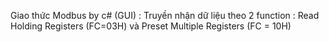 Giao  thức Modbus by c# (GUI) :
Truyền nhận dữ liệu theo 2 function : Read Holding Registers (FC=03H) và Preset Multiple Registers (FC = 10H)

